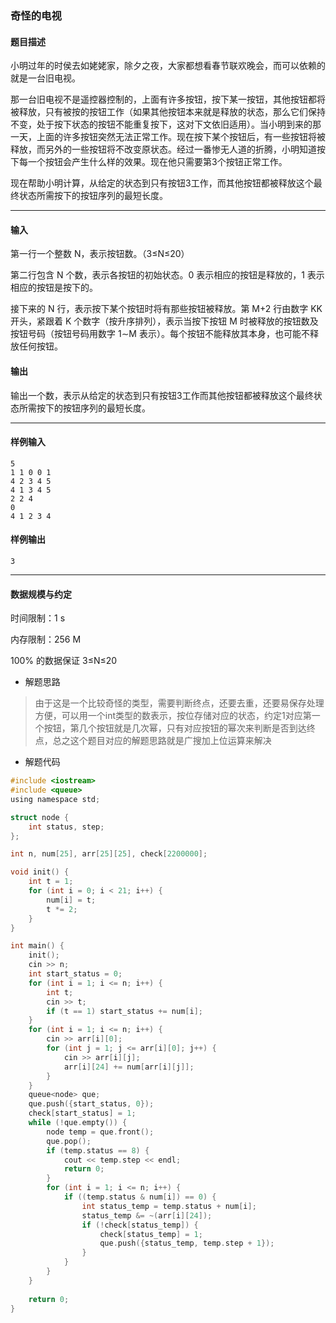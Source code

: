 ### 奇怪的电视

#### 题目描述

 小明过年的时侯去如姥姥家，除夕之夜，大家都想看春节联欢晚会，而可以依赖的就是一台旧电视。

 那一台旧电视不是遥控器控制的，上面有许多按钮，按下某一按钮，其他按钮都将被释放，只有被按的按钮工作（如果其他按钮本来就是释放的状态，那么它们保持不变，处于按下状态的按钮不能重复按下，这对下文依旧适用）。当小明到来的那一天，上面的许多按钮突然无法正常工作。现在按下某个按钮后，有一些按钮将被释放，而另外的一些按钮将不改变原状态。经过一番惨无人道的折腾，小明知道按下每一个按钮会产生什么样的效果。现在他只需要第3个按钮正常工作。

 现在帮助小明计算，从给定的状态到只有按钮3工作，而其他按钮都被释放这个最终状态所需按下的按钮序列的最短长度。

------

#### 输入

 第一行一个整数 N，表示按钮数。（3≤N≤20）

 第二行包含 N 个数，表示各按钮的初始状态。0 表示相应的按钮是释放的，1 表示相应的按钮是按下的。

 接下来的 N 行，表示按下某个按钮时将有那些按钮被释放。第 M+2 行由数字 KK 开头，紧跟着 K 个数字（按升序排列），表示当按下按钮 M 时被释放的按钮数及按钮号码（按钮号码用数字 1∼M 表示）。每个按钮不能释放其本身，也可能不释放任何按钮。

#### 输出

 输出一个数，表示从给定的状态到只有按钮3工作而其他按钮都被释放这个最终状态所需按下的按钮序列的最短长度。

------

#### 样例输入

```
5
1 1 0 0 1
4 2 3 4 5
4 1 3 4 5
2 2 4
0
4 1 2 3 4
```

#### 样例输出

```
3
```

------

#### 数据规模与约定

 时间限制：1 s

 内存限制：256 M

 100% 的数据保证 3≤N≤20

- 解题思路

>  由于这是一个比较奇怪的类型，需要判断终点，还要去重，还要易保存处理方便，可以用一个int类型的数表示，按位存储对应的状态，约定1对应第一个按钮，第几个按钮就是几次幂，只有对应按钮的幂次来判断是否到达终点，总之这个题目对应的解题思路就是广搜加上位运算来解决

- 解题代码

``` c
#include <iostream>
#include <queue>
using namespace std;

struct node {
	int status, step;
};

int n, num[25], arr[25][25], check[2200000];

void init() {
	int t = 1; 
	for (int i = 0; i < 21; i++) {
		num[i] = t;
		t *= 2;
	}
}

int main() {
	init();
	cin >> n;
	int start_status = 0;
	for (int i = 1; i <= n; i++) {
		int t;
		cin >> t;
		if (t == 1) start_status += num[i];
	}
	for (int i = 1; i <= n; i++) {
		cin >> arr[i][0];
		for (int j = 1; j <= arr[i][0]; j++) {
			cin >> arr[i][j];
			arr[i][24] += num[arr[i][j]];
		}
	}
	queue<node> que;
	que.push({start_status, 0}); 
	check[start_status] = 1;
	while (!que.empty()) {
		node temp = que.front();
		que.pop();
		if (temp.status == 8) {
			cout << temp.step << endl;
			return 0;
		}
		for (int i = 1; i <= n; i++) {
			if ((temp.status & num[i]) == 0) {
				int status_temp = temp.status + num[i];
				status_temp &= ~(arr[i][24]);
				if (!check[status_temp]) {
					check[status_temp] = 1;
					que.push({status_temp, temp.step + 1});
				}
			}
		} 
	}
	
	return 0;
}
```


